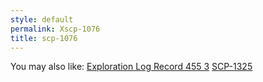 ```yaml
---
style: default
permalink: Xscp-1076
title: scp-1076
---
```

You may also like:
[Exploration Log Record 455 3](http://scp-wiki.net/exploration-log-record-455-3)
[SCP-1325](http://scp-wiki.net/scp-1325)